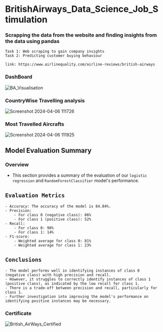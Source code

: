 # BritishAirways_Data_Science_Job_Stimulation
### Scrapping the data from the website and finding insights from the data using pandas

```
Task 1: Web scraping to gain company insights
Task 2: Predicting customer buying behaviour
```

```
link: https://www.airlinequality.com/airline-reviews/british-airways
```
### DashBoard
![BA_Visualisation](https://github.com/aravindkontham/BritishAirways_WebScrapping/assets/92075632/5c5699f1-4076-441d-9112-ece1d720460e)

### CountryWise Travelling analysis
![Screenshot 2024-04-06 111726](https://github.com/aravindkontham/BritishAirways_WebScrapping/assets/92075632/66269295-ac30-443c-8f69-8232da3ada4f)

### Most Travelled Aircrafts
![Screenshot 2024-04-06 111925](https://github.com/aravindkontham/BritishAirways_WebScrapping/assets/92075632/a346643f-98c4-4183-af77-c8d69107a989)



## Model Evaluation Summary
### Overview
- This section provides a summary of the evaluation of our `logistic regression` and `RandomForestClassifier` model's performance.

## `Evaluation Metrics`
```
- Accuracy: The accuracy of the model is 84.84%.
- Precision:
    - For class 0 (negative class): 86%
    - For class 1 (positive class): 52%
- Recall:
    - For class 0: 98%
    - For class 1: 14%
- F1-score:
    - Weighted average for class 0: 81%
    - Weighted average for class 1: 23%
```
## `Conclusions`
```
- The model performs well in identifying instances of class 0 (negative class) with high precision and recall.
- However, it struggles to correctly identify instances of class 1 (positive class), as indicated by the low recall for class 1.
- There is a trade-off between precision and recall, particularly for class 1.
- Further investigation into improving the model's performance on identifying positive instances may be necessary.
```
### Certificate
![British_AirWays_Certified](https://github.com/aravindkontham/BritishAirways_WebScrapping/assets/92075632/51e55c0c-855d-45e9-833d-ac209609f7e4)
